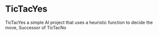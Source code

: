 # TicTacYes
TicTacYes a simple AI project that uses a heuristic function to decide the move, Successor of TicTacNo
